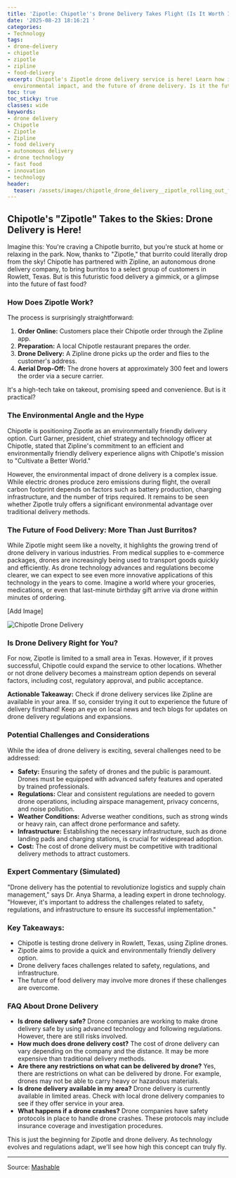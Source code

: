 ```yaml
---
title: 'Zipotle: Chipotle''s Drone Delivery Takes Flight (Is It Worth It?)'
date: '2025-08-23 18:16:21 '
categories:
- Technology
tags:
- drone-delivery
- chipotle
- zipotle
- zipline
- food-delivery
excerpt: Chipotle's Zipotle drone delivery service is here! Learn how it works, the
  environmental impact, and the future of drone delivery. Is it the future of food?
toc: true
toc_sticky: true
classes: wide
keywords:
- drone delivery
- Chipotle
- Zipotle
- Zipline
- food delivery
- autonomous delivery
- drone technology
- fast food
- innovation
- technology
header:
  teaser: /assets/images/chipotle_drone_delivery__zipotle_rolling_out_flyin_20250823181620.jpg
---
```


## Chipotle's "Zipotle" Takes to the Skies: Drone Delivery is Here!

Imagine this: You're craving a Chipotle burrito, but you're stuck at home or relaxing in the park. Now, thanks to "Zipotle," that burrito could literally drop from the sky! Chipotle has partnered with Zipline, an autonomous drone delivery company, to bring burritos to a select group of customers in Rowlett, Texas. But is this futuristic food delivery a gimmick, or a glimpse into the future of fast food?

### How Does Zipotle Work?

The process is surprisingly straightforward:

1.  **Order Online:** Customers place their Chipotle order through the Zipline app.
2.  **Preparation:** A local Chipotle restaurant prepares the order.
3.  **Drone Delivery:** A Zipline drone picks up the order and flies to the customer's address.
4.  **Aerial Drop-Off:** The drone hovers at approximately 300 feet and lowers the order via a secure carrier.

It's a high-tech take on takeout, promising speed and convenience. But is it practical?

### The Environmental Angle and the Hype

Chipotle is positioning Zipotle as an environmentally friendly delivery option. Curt Garner, president, chief strategy and technology officer at Chipotle, stated that Zipline's commitment to an efficient and environmentally friendly delivery experience aligns with Chipotle's mission to "Cultivate a Better World." 

However, the environmental impact of drone delivery is a complex issue. While electric drones produce zero emissions during flight, the overall carbon footprint depends on factors such as battery production, charging infrastructure, and the number of trips required. It remains to be seen whether Zipotle truly offers a significant environmental advantage over traditional delivery methods.

### The Future of Food Delivery: More Than Just Burritos?

While Zipotle might seem like a novelty, it highlights the growing trend of drone delivery in various industries. From medical supplies to e-commerce packages, drones are increasingly being used to transport goods quickly and efficiently. As drone technology advances and regulations become clearer, we can expect to see even more innovative applications of this technology in the years to come. Imagine a world where your groceries, medications, or even that last-minute birthday gift arrive via drone within minutes of ordering.

[Add Image]

![Chipotle Drone Delivery](https://helios-i.mashable.com/imagery/articles/047RG6TypfSmGeLPfJ9ngly/hero-image.jpg)

### Is Drone Delivery Right for You?

For now, Zipotle is limited to a small area in Texas. However, if it proves successful, Chipotle could expand the service to other locations. Whether or not drone delivery becomes a mainstream option depends on several factors, including cost, regulatory approval, and public acceptance. 

**Actionable Takeaway:** Check if drone delivery services like Zipline are available in your area. If so, consider trying it out to experience the future of delivery firsthand! Keep an eye on local news and tech blogs for updates on drone delivery regulations and expansions.

### Potential Challenges and Considerations

While the idea of drone delivery is exciting, several challenges need to be addressed:

*   **Safety:** Ensuring the safety of drones and the public is paramount. Drones must be equipped with advanced safety features and operated by trained professionals.
*   **Regulations:** Clear and consistent regulations are needed to govern drone operations, including airspace management, privacy concerns, and noise pollution.
*   **Weather Conditions:** Adverse weather conditions, such as strong winds or heavy rain, can affect drone performance and safety.
*   **Infrastructure:** Establishing the necessary infrastructure, such as drone landing pads and charging stations, is crucial for widespread adoption.
*   **Cost:** The cost of drone delivery must be competitive with traditional delivery methods to attract customers.

### Expert Commentary (Simulated)

"Drone delivery has the potential to revolutionize logistics and supply chain management," says Dr. Anya Sharma, a leading expert in drone technology. "However, it's important to address the challenges related to safety, regulations, and infrastructure to ensure its successful implementation."

### Key Takeaways:

*   Chipotle is testing drone delivery in Rowlett, Texas, using Zipline drones.
*   Zipotle aims to provide a quick and environmentally friendly delivery option.
*   Drone delivery faces challenges related to safety, regulations, and infrastructure.
*   The future of food delivery may involve more drones if these challenges are overcome.

### FAQ About Drone Delivery

*   **Is drone delivery safe?**
    Drone companies are working to make drone delivery safe by using advanced technology and following regulations. However, there are still risks involved.
*   **How much does drone delivery cost?**
    The cost of drone delivery can vary depending on the company and the distance. It may be more expensive than traditional delivery methods.
*   **Are there any restrictions on what can be delivered by drone?**
    Yes, there are restrictions on what can be delivered by drone. For example, drones may not be able to carry heavy or hazardous materials.
*   **Is drone delivery available in my area?**
    Drone delivery is currently available in limited areas. Check with local drone delivery companies to see if they offer service in your area.
*   **What happens if a drone crashes?**
    Drone companies have safety protocols in place to handle drone crashes. These protocols may include insurance coverage and investigation procedures.

This is just the beginning for Zipotle and drone delivery. As technology evolves and regulations adapt, we'll see how high this concept can truly fly.

---

Source: [Mashable](https://mashable.com/article/chipotle-drone-delivery-zipotle)